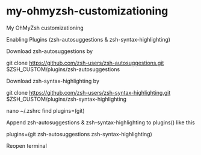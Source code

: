 # my-ohmyzsh-customizationing
My OhMyZsh customizationing

Enabling Plugins (zsh-autosuggestions & zsh-syntax-highlighting)

Download zsh-autosuggestions by

git clone https://github.com/zsh-users/zsh-autosuggestions.git $ZSH_CUSTOM/plugins/zsh-autosuggestions

Download zsh-syntax-highlighting by

git clone https://github.com/zsh-users/zsh-syntax-highlighting.git $ZSH_CUSTOM/plugins/zsh-syntax-highlighting


nano ~/.zshrc find plugins=(git)

Append zsh-autosuggestions & zsh-syntax-highlighting to plugins() like this

plugins=(git zsh-autosuggestions zsh-syntax-highlighting)

Reopen terminal

